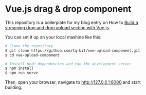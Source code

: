 # Vue.js drag & drop component

This repository is a boilerplate for my blog entry on How to [Build a streaming drag and drop upload section with Vue.js](https://q-bit.me/build-a-drag-and-drop-upload-section-with-vue-js).

You can set it up on your local mashine like this:

```sh
# Clone the repository
$ git clone https://github.com/tq-bit/vue-upload-component.git
$ cd vue-upload-component

# Install node dependencies and run the development server
$ npm install
$ npm run serve
```

Then, open your browser, navigate to http://127.0.0.1:8080 and start building.
